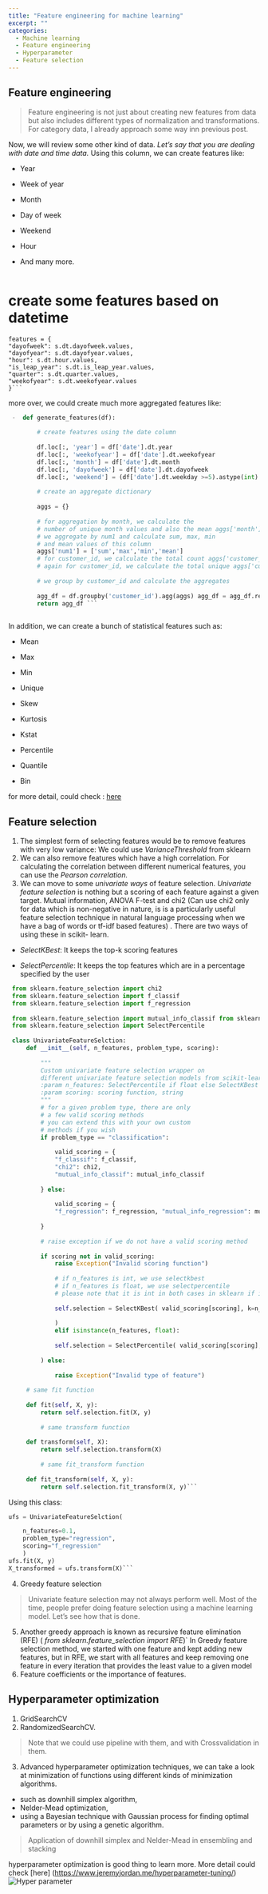 ```yaml
---
title: "Feature engineering for machine learning"
excerpt: ""
categories: 
  - Machine learning
  - Feature engineering
  - Hyperparameter 
  - Feature selection
---
```



## Feature engineering

> Feature engineering is not just about creating new features from data but also includes different types of normalization and transformations.
For category data, I already approach some way inn previous post.

Now, we will review some other kind of data.
*Let’s say that you are dealing with date and time data.*
Using this column, we can create features like:

 - Year

 - Week of year

 - Month

 - Day of week

 - Weekend

 - Hour 

 - And many more.

    ```python
  # create some features based on datetime  
    features = {  
    "dayofweek": s.dt.dayofweek.values, 
    "dayofyear": s.dt.dayofyear.values, 
    "hour": s.dt.hour.values, 
    "is_leap_year": s.dt.is_leap_year.values, 
    "quarter": s.dt.quarter.values, 
    "weekofyear": s.dt.weekofyear.values
    }```
more over, we could create much more aggregated features like:
```python
 -  def generate_features(df):
    
	    # create features using the date column
	    
	    df.loc[:, 'year'] = df['date'].dt.year  
	    df.loc[:, 'weekofyear'] = df['date'].dt.weekofyear  
	    df.loc[:, 'month'] = df['date'].dt.month  
	    df.loc[:, 'dayofweek'] = df['date'].dt.dayofweek  
	    df.loc[:, 'weekend'] = (df['date'].dt.weekday >=5).astype(int)
	    
	    # create an aggregate dictionary
	    
	    aggs = {}
	    
	    # for aggregation by month, we calculate the  
	    # number of unique month values and also the mean aggs['month'] = ['nunique', 'mean'] aggs['weekofyear'] = ['nunique', 'mean']  
	    # we aggregate by num1 and calculate sum, max, min  
	    # and mean values of this column  
	    aggs['num1'] = ['sum','max','min','mean']  
	    # for customer_id, we calculate the total count aggs['customer_id'] = ['size']  
	    # again for customer_id, we calculate the total unique aggs['customer_id'] = ['nunique']
	    
	    # we group by customer_id and calculate the aggregates
	    
	    agg_df = df.groupby('customer_id').agg(aggs) agg_df = agg_df.reset_index()  
	    return agg_df ```
	 
```
In addition, we can create a bunch of statistical features such as: 


-   Mean
    
-   Max
    
-   Min
    
-   Unique
    
-   Skew
    
-   Kurtosis
    
-   Kstat
    
-   Percentile
    
-   Quantile
- Bin

for more detail, could check : [here](https://towardsdatascience.com/feature-engineering-on-time-series-data-transforming-signal-data-of-a-smartphone-accelerometer-for-72cbe34b8a60)
## **Feature selection**
1. The simplest form of selecting features would be to remove features with very low variance:
We could use *VarianceThreshold* from sklearn
2. We can also remove features which have a high correlation. For calculating the correlation between different numerical features, you can use the *Pearson correlation.*
3. We can move to some *univariate ways* of feature selection. *Univariate feature selection* is nothing but a scoring of each feature against a given target. Mutual information, ANOVA F-test and chi2 (Can use chi2 only for data which is non-negative in nature, is is a particularly useful feature selection technique in natural language processing when we have a bag of words or tf-idf based features) . There are two ways of using these in scikit- learn.

 - *SelectKBest*: It keeps the top-k scoring features
    
-    *SelectPercentile*: It keeps the top features which are in a percentage specified by the user

   ```python
    from sklearn.feature_selection import chi2  
    from sklearn.feature_selection import f_classif  
    from sklearn.feature_selection import f_regression
    
    from sklearn.feature_selection import mutual_info_classif from sklearn.feature_selection import mutual_info_regression from sklearn.feature_selection import SelectKBest  
    from sklearn.feature_selection import SelectPercentile
    
    class UnivariateFeatureSelction:  
	    def __init__(self, n_features, problem_type, scoring):
    
		    """  
		    Custom univariate feature selection wrapper on  
		    different univariate feature selection models from scikit-learn.  
		    :param n_features: SelectPercentile if float else SelectKBest :param problem_type: classification or regression  
		    :param scoring: scoring function, string  
		    """  
		    # for a given problem type, there are only  
		    # a few valid scoring methods  
		    # you can extend this with your own custom  
		    # methods if you wish  
		    if problem_type == "classification":
		    
			    valid_scoring = {  
			    "f_classif": f_classif,  
			    "chi2": chi2,  
			    "mutual_info_classif": mutual_info_classif
			    
		    } else:
		    
			    valid_scoring = {  
			    "f_regression": f_regression, "mutual_info_regression": mutual_info_regression
			    
		    }
		    
		    # raise exception if we do not have a valid scoring method
		    
		    if scoring not in valid_scoring:  
			    raise Exception("Invalid scoring function")
			    
			    # if n_features is int, we use selectkbest  
			    # if n_features is float, we use selectpercentile  
			    # please note that it is int in both cases in sklearn if isinstance(n_features, int):
			    
			    self.selection = SelectKBest( valid_scoring[scoring], k=n_features
			    
			    )  
			    elif isinstance(n_features, float):
		    
			    self.selection = SelectPercentile( valid_scoring[scoring], percentile=int(n_features * 100)
			    
		    ) else:
		    
			    raise Exception("Invalid type of feature")
		    
	    # same fit function
	    
	    def fit(self, X, y):  
		    return self.selection.fit(X, y)
	    
		    # same transform function
	    
	    def transform(self, X):  
		    return self.selection.transform(X)
		    
		    # same fit_transform function
		    
	    def fit_transform(self, X, y):  
		    return self.selection.fit_transform(X, y)```
```
  

  Using this class:

```python
ufs = UnivariateFeatureSelction(

    n_features=0.1, 
    problem_type="regression", 
    scoring="f_regression"
    )  
ufs.fit(X, y)  
X_transformed = ufs.transform(X)```
```
4. Greedy feature selection

> Univariate feature selection may not always perform well. Most of the time, people prefer doing feature selection using a machine learning model. Let’s see how that is done.

   
   5. Another greedy approach is known as recursive feature elimination (RFE) ( *from sklearn.feature_selection import RFE*)`
   In Greedy feature selection method, we started with one feature and kept adding new features, but in RFE, we start with all features and keep removing one feature in every iteration that provides the least value to a given model
   6. Feature coefficients or the importance of features.
  ## Hyperparameter optimization

1. GridSearchCV
2. RandomizedSearchCV.

> Note that we could use pipeline with them, and with Crossvalidation in them.
 3. Advanced hyperparameter optimization techniques, we can take a look at minimization of functions using different kinds of minimization algorithms.
 - such as downhill simplex algorithm, 
 - Nelder-Mead optimization, 
 - using a Bayesian technique with Gaussian process for finding optimal parameters or by using a genetic algorithm.
> 
> Application of downhill simplex and Nelder-Mead in ensembling and stacking
> 
hyperparameter optimization is good thing to learn more.
More detail could check [here] (https://www.jeremyjordan.me/hyperparameter-tuning/)
![Hyper parameter](https://www.googleapis.com/download/storage/v1/b/kaggle-forum-message-attachments/o/inbox/3966084/be79d3aa14c5534213930fd4395c2078/Hyperparameter%20tuning%20guide.png?generation=1609159689753686&alt=media)
